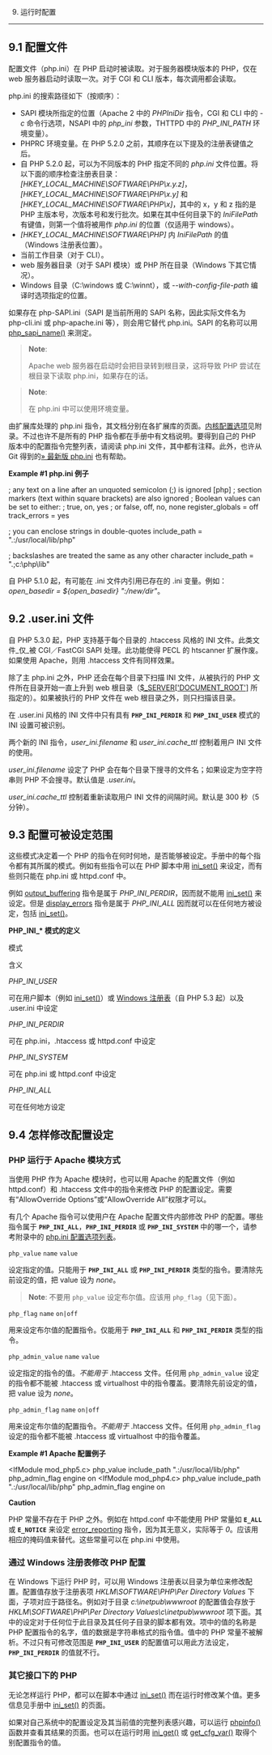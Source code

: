 9. 运行时配置
***************

9.1 配置文件
----

配置文件（php.ini）在 PHP 启动时被读取。对于服务器模块版本的 PHP，仅在 web 服务器启动时读取一次。对于 CGI 和 CLI 版本，每次调用都会读取。

php.ini 的搜索路径如下（按顺序）：

*   SAPI 模块所指定的位置（Apache 2 中的 _PHPIniDir_ 指令，CGI 和 CLI 中的 _\-c_ 命令行选项，NSAPI 中的 _php\_ini_ 参数，THTTPD 中的 _PHP\_INI\_PATH_ 环境变量）。
*   PHPRC 环境变量。在 PHP 5.2.0 之前，其顺序在以下提及的注册表键值之后。
*   自 PHP 5.2.0 起，可以为不同版本的 PHP 指定不同的 _php.ini_ 文件位置。将以下面的顺序检查注册表目录：_\[HKEY\_LOCAL\_MACHINE\\SOFTWARE\\PHP\\x.y.z\]_，_\[HKEY\_LOCAL\_MACHINE\\SOFTWARE\\PHP\\x.y\]_ 和 _\[HKEY\_LOCAL\_MACHINE\\SOFTWARE\\PHP\\x\]_，其中的 x，y 和 z 指的是 PHP 主版本号，次版本号和发行批次。如果在其中任何目录下的 _IniFilePath_ 有键值，则第一个值将被用作 _php.ini_ 的位置（仅适用于 windows）。
*   _\[HKEY\_LOCAL\_MACHINE\\SOFTWARE\\PHP\]_ 内 _IniFilePath_ 的值（Windows 注册表位置）。
*   当前工作目录（对于 CLI）。
*   web 服务器目录（对于 SAPI 模块）或 PHP 所在目录（Windows 下其它情况）。
*   Windows 目录（C:\\windows 或 C:\\winnt），或 _\--with-config-file-path_ 编译时选项指定的位置。

如果存在 php-SAPI.ini（SAPI 是当前所用的 SAPI 名称，因此实际文件名为 php-cli.ini 或 php-apache.ini 等），则会用它替代 php.ini。SAPI 的名称可以用 [php\_sapi\_name()](function.php-sapi-name.html) 来测定。

> **Note**:
> 
> Apache web 服务器在启动时会把目录转到根目录，这将导致 PHP 尝试在根目录下读取 php.ini，如果存在的话。

> **Note**:
> 
> 在 php.ini 中可以使用环境变量。

由扩展库处理的 php.ini 指令，其文档分别在各扩展库的页面。[内核配置选项](ini.html)见附录。不过也许不是所有的 PHP 指令都在手册中有文档说明。要得到自己的 PHP 版本中的配置指令完整列表，请阅读 php.ini 文件，其中都有注释。此外，也许从 Git 得到的[» 最新版 php.ini](https://git.php.net/?p=php-src.git;a=blob;f=php.ini-production;hb=HEAD) 也有帮助。

**Example #1 php.ini 例子**

; any text on a line after an unquoted semicolon (;) is ignored
\[php\] ; section markers (text within square brackets) are also ignored
; Boolean values can be set to either:
;    true, on, yes
; or false, off, no, none
register\_globals = off
track\_errors = yes

; you can enclose strings in double-quotes
include\_path = ".:/usr/local/lib/php"

; backslashes are treated the same as any other character
include\_path = ".;c:\\php\\lib"

自 PHP 5.1.0 起，有可能在 .ini 文件内引用已存在的 .ini 变量。例如：_open\_basedir = ${open\_basedir} ":/new/dir"_。

9.2 .user.ini 文件
------------

自 PHP 5.3.0 起，PHP 支持基于每个目录的 .htaccess 风格的 INI 文件。此类文件_仅_被 CGI／FastCGI SAPI 处理。此功能使得 PECL 的 htscanner 扩展作废。如果使用 Apache，则用 .htaccess 文件有同样效果。

除了主 php.ini 之外，PHP 还会在每个目录下扫描 INI 文件，从被执行的 PHP 文件所在目录开始一直上升到 web 根目录（[$\_SERVER\['DOCUMENT\_ROOT'\]](reserved.variables.server.html) 所指定的）。如果被执行的 PHP 文件在 web 根目录之外，则只扫描该目录。

在 .user.ini 风格的 INI 文件中只有具有 **`PHP_INI_PERDIR`** 和 **`PHP_INI_USER`** 模式的 INI 设置可被识别。

两个新的 INI 指令，_user\_ini.filename_ 和 _user\_ini.cache\_ttl_ 控制着用户 INI 文件的使用。

_user\_ini.filename_ 设定了 PHP 会在每个目录下搜寻的文件名；如果设定为空字符串则 PHP 不会搜寻。默认值是 _.user.ini_。

_user\_ini.cache\_ttl_ 控制着重新读取用户 INI 文件的间隔时间。默认是 300 秒（5 分钟）。

9.3 配置可被设定范围
--------

这些模式决定着一个 PHP 的指令在何时何地，是否能够被设定。手册中的每个指令都有其所属的模式。例如有些指令可以在 PHP 脚本中用 [ini\_set()](function.ini-set.html) 来设定，而有些则只能在 php.ini 或 httpd.conf 中。

例如 [output\_buffering](outcontrol.configuration.html#ini.output-buffering) 指令是属于 _PHP\_INI\_PERDIR_，因而就不能用 [ini\_set()](function.ini-set.html) 来设定。但是 [display\_errors](errorfunc.configuration.html#ini.display-errors) 指令是属于 _PHP\_INI\_ALL_ 因而就可以在任何地方被设定，包括 [ini\_set()](function.ini-set.html)。

**PHP\_INI\_\* 模式的定义**

模式

含义

_PHP\_INI\_USER_

可在用户脚本（例如 [ini\_set()](function.ini-set.html)）或 [Windows 注册表](configuration.changes.html#configuration.changes.windows)（自 PHP 5.3 起）以及 .user.ini 中设定

_PHP\_INI\_PERDIR_

可在 php.ini，.htaccess 或 httpd.conf 中设定

_PHP\_INI\_SYSTEM_

可在 php.ini 或 httpd.conf 中设定

_PHP\_INI\_ALL_

可在任何地方设定

9.4 怎样修改配置设定
--------

### PHP 运行于 Apache 模块方式

当使用 PHP 作为 Apache 模块时，也可以用 Apache 的配置文件（例如 httpd.conf）和 .htaccess 文件中的指令来修改 PHP 的配置设定。需要有“AllowOverride Options”或“AllowOverride All”权限才可以。

有几个 Apache 指令可以使用户在 Apache 配置文件内部修改 PHP 的配置。哪些指令属于 **`PHP_INI_ALL`**，**`PHP_INI_PERDIR`** 或 **`PHP_INI_SYSTEM`** 中的哪一个，请参考附录中的 [php.ini 配置选项列表](ini.list.html)。

`php_value` `name` `value`

设定指定的值。只能用于 **`PHP_INI_ALL`** 或 **`PHP_INI_PERDIR`** 类型的指令。要清除先前设定的值，把 value 设为 _none_。

> **Note**: 不要用 `php_value` 设定布尔值。应该用 `php_flag`（见下面）。

`php_flag` `name` `on|off`

用来设定布尔值的配置指令。仅能用于 **`PHP_INI_ALL`** 和 **`PHP_INI_PERDIR`** 类型的指令。

`php_admin_value` `name` `value`

设定指定的指令的值。_不能用于_ .htaccess 文件。任何用 `php_admin_value` 设定的指令都不能被 .htaccess 或 virtualhost 中的指令覆盖。要清除先前设定的值，把 value 设为 _none_。

`php_admin_flag` `name` `on|off`

用来设定布尔值的配置指令。_不能用于_ .htaccess 文件。任何用 `php_admin_flag` 设定的指令都不能被 .htaccess 或 virtualhost 中的指令覆盖。

**Example #1 Apache 配置例子**

<IfModule mod\_php5.c>
  php\_value include\_path ".:/usr/local/lib/php"
  php\_admin\_flag engine on
</IfModule>
<IfModule mod\_php4.c>
  php\_value include\_path ".:/usr/local/lib/php"
  php\_admin\_flag engine on
</IfModule>

**Caution**

PHP 常量不存在于 PHP 之外。例如在 httpd.conf 中不能使用 PHP 常量如 **`E_ALL`** 或 **`E_NOTICE`** 来设定 [error\_reporting](errorfunc.configuration.html#ini.error-reporting) 指令，因为其无意义，实际等于 _0_。应该用相应的掩码值来替代。这些常量可以在 php.ini 中使用。

### 通过 Windows 注册表修改 PHP 配置

在 Windows 下运行 PHP 时，可以用 Windows 注册表以目录为单位来修改配置。配置值存放于注册表项 _HKLM\\SOFTWARE\\PHP\\Per Directory Values_ 下面，子项对应于路径名。例如对于目录 _c:\\inetpub\\wwwroot_ 的配置值会存放于 _HKLM\\SOFTWARE\\PHP\\Per Directory Values\\c\\inetpub\\wwwroot_ 项下面。其中的设定对于任何位于此目录及其任何子目录的脚本都有效。项中的值的名称是 PHP 配置指令的名字，值的数据是字符串格式的指令值。值中的 PHP 常量不被解析。不过只有可修改范围是 **`PHP_INI_USER`** 的配置值可以用此方法设定，**`PHP_INI_PERDIR`** 的值就不行。

### 其它接口下的 PHP

无论怎样运行 PHP，都可以在脚本中通过 [ini\_set()](function.ini-set.html) 而在运行时修改某个值。更多信息见手册中 [ini\_set()](function.ini-set.html) 的页面。

如果对自己系统中的配置设定及其当前值的完整列表感兴趣，可以运行 [phpinfo()](function.phpinfo.html) 函数并查看其结果的页面。也可以在运行时用 [ini\_get()](function.ini-get.html) 或 [get\_cfg\_var()](function.get-cfg-var.html) 取得个别配置指令的值。

